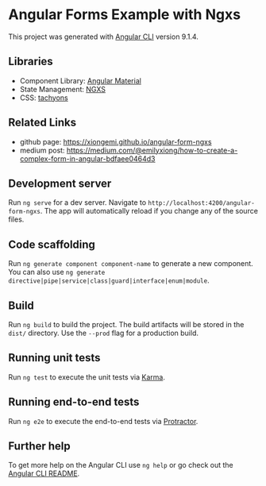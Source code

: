 # Angular Forms Example with Ngxs

This project was generated with [Angular CLI](https://github.com/angular/angular-cli) version 9.1.4.

## Libraries

- Component Library: [Angular Material](https://material.angular.io/)
- State Management: [NGXS](https://www.ngxs.io/)
- CSS: [tachyons](https://tachyons.io/)

## Related Links
- github page: https://xiongemi.github.io/angular-form-ngxs
- medium post: https://medium.com/@emilyxiong/how-to-create-a-complex-form-in-angular-bdfaee0464d3

## Development server

Run `ng serve` for a dev server. Navigate to `http://localhost:4200/angular-form-ngxs`. The app will automatically reload if you change any of the source files.

## Code scaffolding

Run `ng generate component component-name` to generate a new component. You can also use `ng generate directive|pipe|service|class|guard|interface|enum|module`.

## Build

Run `ng build` to build the project. The build artifacts will be stored in the `dist/` directory. Use the `--prod` flag for a production build.

## Running unit tests

Run `ng test` to execute the unit tests via [Karma](https://karma-runner.github.io).

## Running end-to-end tests

Run `ng e2e` to execute the end-to-end tests via [Protractor](http://www.protractortest.org/).

## Further help

To get more help on the Angular CLI use `ng help` or go check out the [Angular CLI README](https://github.com/angular/angular-cli/blob/master/README.md).
